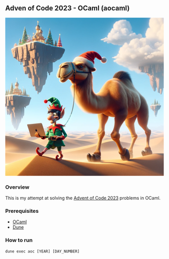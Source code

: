 ## Adven of Code 2023 - OCaml (aocaml)

![Cartoon camel with Christmas hat and elf holding a laptop, symbolizing Advent of Code and OCaml](aocaml.png)

### Overview

This is my attempt at solving the [Advent of Code 2023](https://adventofcode.com/2023) problems in OCaml.

### Prerequisites

- [OCaml](https://ocaml.org/)
- [Dune](https://dune.build/)

### How to run

```shell
dune exec aoc [YEAR] [DAY_NUMBER]
```
